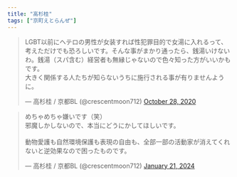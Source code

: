 ```yaml
---
title: "高杉桂"
tags: ["京町えとらんぜ"]
---
```


<blockquote class="twitter-tweet"><p lang="ja" dir="ltr">LGBT以前にヘテロの男性が女装すれば性犯罪目的で女湯に入れるって、考えただけでも恐ろしいです。そんな事がまかり通ったら、銭湯いけないわ。銭湯（スパ含む）経営者も無縁じゃないので色々知った方がいいかもです。<br>大きく関係する人たちが知らないうちに施行される事が有りませんように。</p>&mdash; 高杉桂 / 京都BL (@crescentmoon712) <a href="https://twitter.com/crescentmoon712/status/1321304404998430721?ref_src=twsrc%5Etfw">October 28, 2020</a></blockquote> <script async src="https://platform.twitter.com/widgets.js" charset="utf-8"></script> 

<blockquote class="twitter-tweet"><p lang="ja" dir="ltr">めちゃめちゃ嫌いです（笑）<br>邪魔しかしないので、本当にどうにかしてほしいです。<br><br>動物愛護も自然環境保護も表現の自由も、全部一部の活動家が消えてくれないと逆効果なので困ったものです。</p>&mdash; 高杉桂 / 京都BL (@crescentmoon712) <a href="https://twitter.com/crescentmoon712/status/1748932625132343459?ref_src=twsrc%5Etfw">January 21, 2024</a></blockquote> <script async src="https://platform.twitter.com/widgets.js" charset="utf-8"></script> 